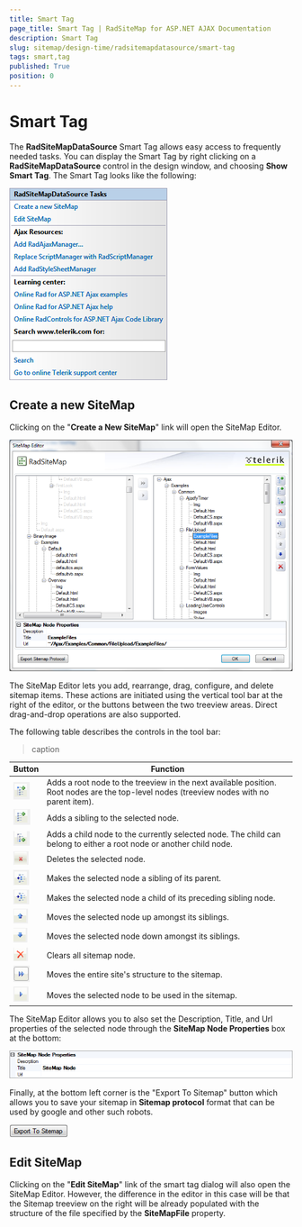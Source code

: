 ```yaml
---
title: Smart Tag
page_title: Smart Tag | RadSiteMap for ASP.NET AJAX Documentation
description: Smart Tag
slug: sitemap/design-time/radsitemapdatasource/smart-tag
tags: smart,tag
published: True
position: 0
---
```


# Smart Tag



The **RadSiteMapDataSource** Smart Tag allows easy access to frequently needed tasks. You can display the Smart Tag by right clicking on a **RadSiteMapDataSource** control in the design window, and choosing **Show Smart Tag**. The Smart Tag looks like the following:

![RadSiteMapDataSource Smart Tag](images/sitemap_smds_smarttag.png)

## Create a new SiteMap

Clicking on the "**Create a New SiteMap**" link will open the SiteMap Editor.

![SiteMap Editor](images/sitemap_smds_sitemapeditor.png)



The SiteMap Editor lets you add, rearrange, drag, configure, and delete sitemap items. These actions are initiated using the vertical tool bar at the right of the editor, or the buttons between the two treeview areas. Direct drag-and-drop operations are also supported.

The following table describes the controls in the tool bar:


>caption  

| Button | Function |
| ------ | ------ |
|![RadSiteMapDataSource Add Node](images/sitemap_smds_addnode.png)|Adds a root node to the treeview in the next available position. Root nodes are the top-level nodes (treeview nodes with no parent item).|
|![RadSiteMapDataSource Add Sibling Node](images/sitemap_smds_addsiblingnode.png)|Adds a sibling to the selected node.|
|![RadSiteMap Add a Child Node](images/sitemap_smds_addchildnode.png)|Adds a child node to the currently selected node. The child can belong to either a root node or another child node.|
|![RadSiteMapDataSource Delete the Selected Node](images/sitemap_smds_deletenode.png)|Deletes the selected node.|
|![RadSiteMap Sibling of Parent](images/sitemap_smds_siblingofparent.png)|Makes the selected node a sibling of its parent.|
|![RadSiteMapDataSource Child of Preceding Sibling](images/sitemap_smds_childofprecedingsibling.png)|Makes the selected node a child of its preceding sibling node.|
|![RadSiteMapDataSource Moves a Node Up](images/sitemap_smds_moveup.png)|Moves the selected node up amongst its siblings.|
|![RadSiteMapDataSource moves a Node Down](images/sitemap_smds_movedown.png)|Moves the selected node down amongst its siblings.|
|![RadSiteMapDataSource Deletes All Nodes](images/sitemap_smds_deleteall.png)|Clears all sitemap node.|
|![RadSiteMapDataSource Get Site Structure](images/sitemap_smds_getsitestructure.png)|Moves the entire site's structure to the sitemap.|
|![RadSiteMapDataSource Use Selected Node](images/sitemap_smds_useselectednode.png)|Moves the selected node to be used in the sitemap.|

The SiteMap Editor allows you to also set the Description, Title, and Url properties of the selected node through the **SiteMap Node Properties** box at the bottom:

![RadSiteMapDataSource Node Properties](images/sitemap_smds_sitemapnodepreperties.png)

Finally, at the bottom left corner is the "Export To Sitemap" button which allows you to save your sitemap in **Sitemap protocol** format that can be used by google and other such robots.

![RadSiteMapDataSource Export to Sitemap](images/sitemap_smds_exporttositemapbutton.png)

## Edit SiteMap

Clicking on the "**Edit SiteMap**" link of the smart tag dialog will also open the SiteMap Editor. However, the difference in the editor in this case will be that the Sitemap treeview on the right will be already populated with the structure of the file specified by the **SiteMapFile** property.
